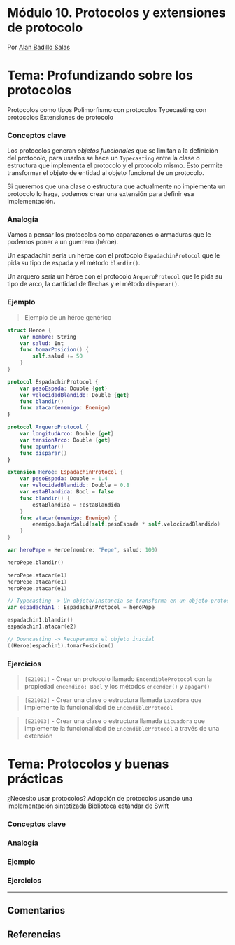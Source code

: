 # Módulo 10. Protocolos y extensiones de protocolo

Por [Alan Badillo Salas](https://www.nomadacode.com)

# Tema: Profundizando sobre los protocolos

Protocolos como tipos
Polimorfismo con protocolos
Typecasting con protocolos
Extensiones de protocolo

### Conceptos clave

Los protocolos generan *objetos funcionales* que se limitan a la definición del protocolo, para usarlos se hace un `Typecasting` entre la clase o estructura que implementa el protocolo y el protocolo mismo. Esto permite transformar el objeto de entidad al objeto funcional de un protocolo.

Si queremos que una clase o estructura que actualmente no implementa un protocolo lo haga, podemos crear una extensión para definir esa implementación.

### Analogía

Vamos a pensar los protocolos como caparazones o armaduras que le podemos poner a un guerrero (héroe).

Un espadachín sería un héroe con el protocolo `EspadachinProtocol` que le pida su tipo de espada y el método `blandir()`.

Un arquero sería un héroe con el protocolo `ArqueroProtocol` que le pida su tipo de arco, la cantidad de flechas y el método `disparar()`.

### Ejemplo

> Ejemplo de un héroe genérico

```swift
struct Heroe {
    var nombre: String
    var salud: Int
    func tomarPosicion() {
        self.salud += 50
    }
}

protocol EspadachinProtocol {
    var pesoEspada: Double {get}  
    var velocidadBlandido: Double {get}
    func blandir()
    func atacar(enemigo: Enemigo)
}

protocol ArqueroProtocol {
    var longitudArco: Double {get}
    var tensionArco: Double {get}
    func apuntar()
    func disparar()
}

extension Heroe: EspadachinProtocol {
    var pesoEspada: Double = 1.4
    var velocidadBlandido: Double = 0.8
    var estaBlandida: Bool = false
    func blandir() {
        estaBlandida = !estaBlandida
    }
    func atacar(enemigo: Enemigo) {
        enemigo.bajarSalud(self.pesoEspada * self.velocidadBlandido)
    }
}

var heroPepe = Heroe(nombre: "Pepe", salud: 100)

heroPepe.blandir()

heroPepe.atacar(e1)
heroPepe.atacar(e1)
heroPepe.atacar(e1)

// Typecasting -> Un objeto/instancia se transforma en un objeto-protocolo
var espadachin1 : EspadachinProtocol = heroPepe

espadachin1.blandir()
espadachin1.atacar(e2)

// Downcasting -> Recuperamos el objeto inicial
((Heroe)espachin1).tomarPosicion()
```

### Ejercicios

> `[E21001]` - Crear un protocolo llamado `EncendibleProtocol` con la propiedad `encendido: Bool` y los métodos `encender()` y `apagar()`

> `[E21002]` - Crear una clase o estructura llamada `Lavadora` que implemente la funcionalidad de `EncendibleProtocol`

> `[E21003]` - Crear una clase o estructura llamada `Licuadora` que implemente la funcionalidad de `EncendibleProtocol` a través de una extensión

# Tema: Protocolos y buenas prácticas

¿Necesito usar protocolos?
Adopción de protocolos usando una implementación sintetizada
Biblioteca estándar de Swift

### Conceptos clave

### Analogía

### Ejemplo

### Ejercicios

---

## Comentarios

## Referencias